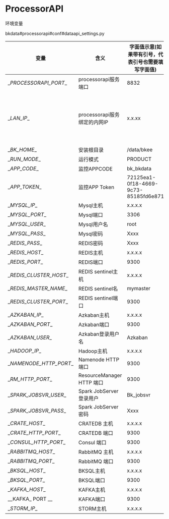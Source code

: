 # ProcessorAPI

环境变量

bkdata\#processorapi\#conf\#dataapi_settings.py

| 变量                     | 含义                         | 字面值示意(如果带有引号，代表引号也需要填写字面值) | 备注           |
|--------------------------|------------------------------|----------------------------------------------------|----------------|
| \__PROCESSORAPI_PORT_\_  | processorapi服务端口         | 8832                                               |                |
| \__LAN_IP_\_             | processorapi服务绑定的内网IP | x.x.xx                                             | 这个是本机的ip |
| \__BK_HOME_\_            | 安装根目录                   | /data/bkee                                         |                |
| \__RUN_MODE_\_           | 运行模式                     | PRODUCT                                            |                |
| \__APP_CODE_\_           | 监控APPCODE                  | bk_bkdata                                          |                |
| \__APP_TOKEN_\_          | 监控APP Token                | 72125ea1-0f18-4669-9c73-85185fd6e871               |                |
| \__MYSQL_IP_\_           | Mysql主机                    | x.x.x.x                                            |                |
| \__MYSQL_PORT_\_         | Mysql端口                    | 3306                                               |                |
| \__MYSQL_USER_\_         | Mysql用户名                  | root                                               |                |
| \__MYSQL_PASS_\_         | Mysql密码                    | Xxxx                                               |                |
| \__REDIS_PASS_\_         | REDIS密码                    | Xxxx                                               |                |
| \__REDIS_HOST_\_         | REDIS主机                    | x.x.x.x                                            |                |
| \__REDIS_PORT_\_         | REDIS端口                    | 9300                                               |                |
| \__REDIS_CLUSTER_HOST_\_ | REDIS sentinel主机           | x.x.x.x                                            |                |
| \__REDIS_MASTER_NAME_\_  | REDIS sentinel名             | mymaster                                           |                |
| \__REDIS_CLUSTER_PORT_\_ | REDIS sentinel端口           | 9300                                               |                |
| \__AZKABAN_IP_\_         | Azkaban主机                  | x.x.x.x                                            |                |
| \__AZKABAN_PORT_\_       | Azkaban端口                  | 9300                                               |                |
| \__AZKABAN_USER_\_       | Azkaban登录用户名            | Azkaban                                            |                |
| \__HADOOP_IP_\_          | Hadoop主机                   | x.x.x.x                                            |                |
| \__NAMENODE_HTTP_PORT_\_ | Namenode HTTP 端口           | 9300                                               |                |
| \__RM_HTTP_PORT_\_       | ResourceManager HTTP 端口    | 9300                                               |                |
| \__SPARK_JOBSVR_USER_\_  | Spark JobServer登录用户      | Bk_jobsvr                                          |                |
| \__SPARK_JOBSVR_PASS_\_  | Spark JobServer密码          | Xxxx                                               |                |
| \__CRATE_HOST_\_         | CRATEDB 主机                 | x.x.x.x                                            |                |
| \__CRATE_HTTP_PORT_\_    | CRATEDB 端口                 | 9300                                               |                |
| \__CONSUL_HTTP_PORT_\_   | Consul 端口                  | 9300                                               |                |
| \__RABBITMQ_HOST_\_      | RabbitMQ 主机                | x.x.x.x                                            |                |
| \__RABBITMQ_PORT_\_      | RabbitMQ 端口                | 9300                                               |                |
| \__BKSQL_HOST_\_         | BKSQL主机                    | x.x.x.x                                            |                |
| \__BKSQL_PORT_\_         | BKSQL端口                    | 9300                                               |                |
| \__KAFKA_HOST_\_         | KAFKA主机                    | x.x.x.x                                            |                |
| \__KAFKA\_ PORT \_\_     | KAFKA端口                    | 9300                                               |                |
| \__STORM_IP_\_           | STORM主机                    | x.x.x.x                                            |                |
